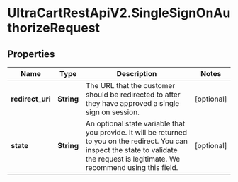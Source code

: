 # UltraCartRestApiV2.SingleSignOnAuthorizeRequest

## Properties

Name | Type | Description | Notes
------------ | ------------- | ------------- | -------------
**redirect_uri** | **String** | The URL that the customer should be redirected to after they have approved a single sign on session. | [optional] 
**state** | **String** | An optional state variable that you provide.  It will be returned to you on the redirect.  You can inspect the state to validate the request is legitimate.  We recommend using this field. | [optional] 


